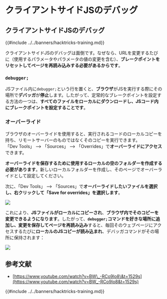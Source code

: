 # クライアントサイドJSのデバッグ

## クライアントサイドJSのデバッグ

{{#include ../../banners/hacktricks-training.md}}

クライアントサイドJSのデバッグは面倒です。なぜなら、URLを変更するたびに（使用するパラメータやパラメータの値の変更を含む）、**ブレークポイントをリセットしてページを再読み込みする必要があるからです**。

### `debugger;`

JSファイル内に`debugger;`という行を置くと、**ブラウザ**がJSを実行する際にその場所で**デバッガ**が**停止**します。したがって、定常的なブレークポイントを設定する方法の一つは、**すべてのファイルをローカルにダウンロードし、JSコード内にブレークポイントを設定することです**。

### オーバーライド

ブラウザのオーバーライドを使用すると、実行されるコードのローカルコピーを持ち、リモートサーバーのものではなくそのコピーを実行できます。\
「Dev Tools」 --> 「Sources」 --> 「Overrides」で**オーバーライドにアクセス**できます。

**オーバーライドを保存するために使用するローカルの空のフォルダーを作成する必要があります**。新しいローカルフォルダーを作成し、そのページでオーバーライドとして設定してください。

次に、「Dev Tools」 --> 「Sources」で**オーバーライドしたいファイルを選択し、右クリックして「Save for overrides」を選択します**。

![](<../../images/image (742).png>)

これにより、**JSファイルがローカルにコピーされ**、**ブラウザ内でそのコピーを変更できるようになります**。したがって、**`debugger;`**コマンドを好きな場所に追加し、**変更を保存**して**ページを再読み込み**すると、毎回そのウェブページにアクセスするたびに**ローカルのJSコピーが読み込まれ**、デバッガコマンドがその場所に保持されます：

![](<../../images/image (594).png>)

## 参考文献

- [https://www.youtube.com/watch?v=BW\_-RCo9lo8\&t=1529s](https://www.youtube.com/watch?v=BW_-RCo9lo8&t=1529s)

{{#include ../../banners/hacktricks-training.md}}
